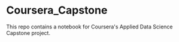 # Coursera_Capstone

This repo contains a notebook for Coursera's Applied Data Science Capstone project.
